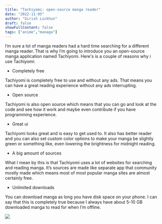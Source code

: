 ```yaml
---
title: "Tachiyomi: open-source manga reader"
date: "2022-11-05"
author: "Girish Luckhun"
draft: false   
showFullContent: false
tags: ["anime","managa"]                                            
---
```


I’m sure a lot of manga readers had a hard time searching for a different manga reader. That is why I’m going to introduce you an open-source manga application named Tachiyomi. Here's is a couple of reasons why i use Tachiyomi:

- Completely free

Tachiyomi is completely free to use and without any ads. That means you can have a great reading experience without any ads interrupting.

- Open source

Tachiyomi is also open source which means that you can go and look at the code and see how it work and maybe even contribute if you have programming experience.

- Great ui

Tachiyomi looks great and is easy to get used to. It also has better reader and you can also set custom color options to make your manga be slightly green or something like, even lowering the brightness for midnight reading.

- A big amount of sources

What I mean by this is that Tachiyomi uses a lot of websites for searching and reading manga. It’s sources are made like separate app that community mostly made which means most of most popular manga sites are almost certainly free.

- Unlimited downloads

You can download manga as long you have disk space on your phone. I can say that this is completely true because I always have about 5-10 GB downloaded manga to read for when I’m offline.

![](RitLuck/blog/content/posts/anime-manga/tachiyomi.jpg)